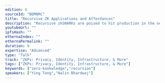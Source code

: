 ```yaml
---
edition: 6
sourceId: "BDMNRC"
title: "Recursive ZK Applications and Affordances"
description: "Recursive zkSNARKs are poised to hit production in the next two years. We discuss how to think about the new affordances and potential applications that recursion unlocks for both scalability and privacy. These include proofs-of-proofs-of-knowledge like ETHdos, on-the-fly \"programmable\" SNARKs, incrementally verifiable computation, distributed proving, and tactics for reducing verification cost or proof size."
youtubeUrl: ""
ipfsHash: ""
ethernaIndex: ""
ethernaPermalink: ""
duration: 0
expertise: "Advanced"
type: "Talk"
track: "ZKPs: Privacy, Identity, Infrastructure, & More"
tags: ["ZKPs: Privacy, Identity, Infrastructure, & More"]
keywords: ["zero-knokwledge","recursion"]
speakers: ["Ying Tong","Nalin Bhardwaj"]
---
```

